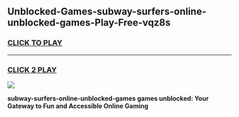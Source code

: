 
## Unblocked-Games-subway-surfers-online-unblocked-games-Play-Free-vqz8s
<h3>
<a href="https://premium76.site?title=subway-surfers-online-unblocked-games&ref=17A">CLICK TO PLAY</a></h3>
<hr>

<h3>
<a href="https://premium76.site?title=subway-surfers-online-unblocked-games&ref=17A">CLICK 2 PLAY</a>
  
</h3>

<a href="https://premium76.site?title=subway-surfers-online-unblocked-games&ref=17A"><img src="https://clearcache.store/games.png"></a>


**subway-surfers-online-unblocked-games games unblocked: Your Gateway to Fun and Accessible Online Gaming**

